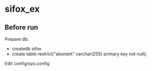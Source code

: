 # sifox_ex
Before run
--
Prepare db:
- createdb sifox
- create table restrict("abonent" varchar(255) primary key not null);

Edit config/sys.config
